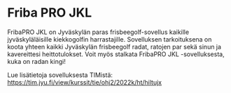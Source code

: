 # Friba PRO JKL 

FribaPRO JKL on Jyväskylän paras frisbeegolf-sovellus kaikille jyväskyläläisille kiekkogolfin harrastajille. Sovelluksen tarkoituksena on koota yhteen kaikki Jyväskylän frisbeegolf radat, ratojen par sekä sinun ja kavereittesi heittotulokset. Voit myös stalkata FribaPRO JKL -sovelluksesta, kuka on radan kingi!

Lue lisätietoja sovelluksesta TIMistä: <https://tim.jyu.fi/view/kurssit/tie/ohj2/2022k/ht/hiltujx>

